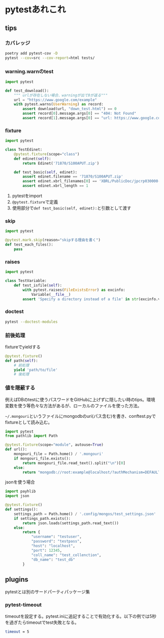 # pytestあれこれ

## tips

### カバレッジ

```bash
poetry add pytest-cov -D
pytest --cov=src --cov-report=html tests/
```

### warning.warnのtest

```py
import pytest

def test_download():
    """ urlが存在しない場合、warningが出て0が返る"""
    url = "https://www.google.com/example"
    with pytest.warns(UserWarning) as record:
        assert download(url, "down_test.html") == 0
        assert record[0].message.args[0] == "404: Not Found"
        assert record[1].message.args[0] == "url: https://www.google.com/example"
```

### fixture

```py
import pytest

class TestEdinet:
    @pytest.fixture(scope="class")
    def edinet(self):
        return Edinet('71870/S100APUT.zip')

    def test_basic(self, edinet):
        assert edinet.filename == '71870/S100APUT.zip'
        assert edinet.xbrl_filenames[0] == 'XBRL/PublicDoc/jpcrp030000-asr-001_E32412-000_2017-03-31_01_2017-06-30.xbrl'
        assert edinet.xbrl_length == 1
```

1. pytestをimport
2. `@pytest.fixture`で定義
3. 使用部分で`def test_basic(self, edinet):`と引数として渡す

### skip

```py
import pytest

@pytest.mark.skip(reason="skipする理由を書く")
def test_each_files():
    pass
```

### raises

```py
import pytest

class TestVariable:
    def test_isfile(self):
        with pytest.raises(FileExistsError) as excinfo:
            Variable(__file__)
        assert 'Specify a directory instead of a file' in str(excinfo.value)
```

### doctest

```bash
pytest --doctest-modules
```

### 前後処理

fixtureでyieldする

```python
@pytest.fixture()
def path(self):
    # 前処理
    yield 'path/to/file'
    # 後処理
```

### 値を隠蔽する

例えばDBのtestに使うパスワードをGitHubに上げずに隠したい時のtips。環境変数を使う等色々な方法があるが、ローカルのファイルを使った方法。

`~/.mongouri`というファイルにmongodbのuri(パス含む)を書き、conftest.pyでfixtureとして読み込む。

```py
import pytest
from pathlib import Path

@pytest.fixture(scope="module", autouse=True)
def url():
    mongouri_file = Path.home() / '.mongouri'
    if mongouri_file.exists():
        return mongouri_file.read_text().split("\n")[0]
    else:
        return "mongodb://root:example@localhost/?authMechanism=DEFAULT"
```

jsonを使う場合

```python
import payhlib
import json

@pytest.fixture()
def settings():
    settings_path = Path.home() / '.config/mongos/test_settings.json'
    if settings_path.exists():
        return json.loads(settings_path.read_text())
    else:
        return {
            "username": "testuser",
            "password": "testpass",
            "host": "localhost",
            "port": 12345,
            "coll_name": "test_collenction",
            "db_name": "test_db"
        }
```

## plugins

pytestとは別のサードパーティパッケージ集

### pytest-timeout

timeoutを設定する。pytest.iniに追記することで有効化する。以下の例では5秒を過ぎたらtimeoutでtest失敗となる。

```bash
timeout = 5
```
